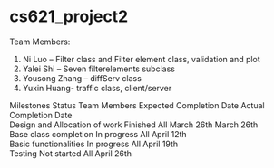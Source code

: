 # cs621_project2

Team Members:   
1. Ni Luo – Filter class and Filter element class, validation and plot   
2. Yalei Shi – Seven filterelements subclass   
3. Yousong Zhang – diffServ class  
4. Yuxin Huang- traffic class, client/server  

Milestones	Status	Team Members	Expected Completion Date	Actual Completion Date   
Design and Allocation of work	Finished	All	March 26th	March 26th   
Base class completion	In progress	All	April 12th  	 
Basic functionalities	In progress	All	April 19th   	
Testing	Not started	All	April 26th   	

